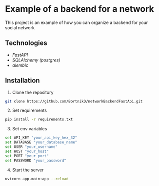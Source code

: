 # Example of a backend for a network
This project is an example of how you can organize a backend for your social network

## Technologies
- _FastAPI_
- _SQLAlchemy (postgres)_
- _alembic_


## Installation 
1. Clone the repository
```bash
git clone https://github.com/BortnikD/networkBackendFastApi.git
```

2. Set requirements
```bash
pip install -r requirements.txt
```

3. Set env variables
```bash
set API_KEY "your_api_key_hex_32"
set DATABASE "your_database_name"
set USER "your_username"
set HOST "your_host"
set PORT "your_port"
set PASSWORD "your_password"

```

4. Start the server
```bash
uvicorn app.main:app --reload
```